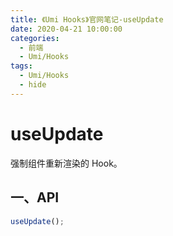 ```yaml
---
title: 《Umi Hooks》官网笔记-useUpdate
date: 2020-04-21 10:00:00
categories:
  - 前端
  - Umi/Hooks
tags:
  - Umi/Hooks
  - hide
---
```

# useUpdate

强制组件重新渲染的 Hook。

## 一、API

```js
useUpdate();
```

